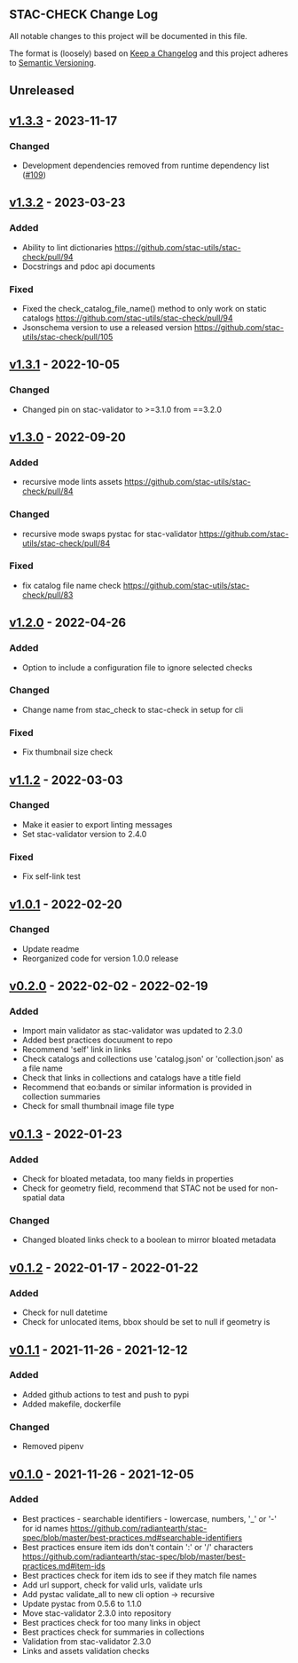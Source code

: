 ## STAC-CHECK Change Log

All notable changes to this project will be documented in this file.

The format is (loosely) based on [Keep a Changelog](http://keepachangelog.com/) and this project adheres to [Semantic Versioning](http://semver.org/).

## Unreleased

## [v1.3.3] - 2023-11-17
### Changed
- Development dependencies removed from runtime dependency list
  ([#109](https://github.com/stac-utils/stac-check/pull/109))

## [v1.3.2] - 2023-03-23
### Added
- Ability to lint dictionaries https://github.com/stac-utils/stac-check/pull/94
- Docstrings and pdoc api documents
### Fixed
- Fixed the check_catalog_file_name() method to only work on static catalogs https://github.com/stac-utils/stac-check/pull/94
- Jsonschema version to use a released version https://github.com/stac-utils/stac-check/pull/105

## [v1.3.1] - 2022-10-05
### Changed
- Changed pin on stac-validator to >=3.1.0 from ==3.2.0

## [v1.3.0] - 2022-09-20
### Added
- recursive mode lints assets https://github.com/stac-utils/stac-check/pull/84
### Changed
- recursive mode swaps pystac for stac-validator https://github.com/stac-utils/stac-check/pull/84
### Fixed
- fix catalog file name check https://github.com/stac-utils/stac-check/pull/83

## [v1.2.0] - 2022-04-26
### Added
- Option to include a configuration file to ignore selected checks
### Changed
- Change name from stac_check to stac-check in setup for cli
### Fixed
- Fix thumbnail size check

## [v1.1.2] - 2022-03-03
### Changed
- Make it easier to export linting messages
- Set stac-validator version to 2.4.0
### Fixed
- Fix self-link test

## [v1.0.1] - 2022-02-20
### Changed
- Update readme
- Reorganized code for version 1.0.0 release

## [v0.2.0] - 2022-02-02 - 2022-02-19
### Added
- Import main validator as stac-validator was updated to 2.3.0
- Added best practices docuument to repo
- Recommend 'self' link in links
- Check catalogs and collections use 'catalog.json' or 'collection.json' as a file name
- Check that links in collections and catalogs have a title field
- Recommend that eo:bands or similar information is provided in collection summaries
- Check for small thumbnail image file type

## [v0.1.3] - 2022-01-23
### Added
- Check for bloated metadata, too many fields in properties
- Check for geometry field, recommend that STAC not be used for non-spatial data

### Changed
- Changed bloated links check to a boolean to mirror bloated metadata

## [v0.1.2] - 2022-01-17 - 2022-01-22
### Added
- Check for null datetime
- Check for unlocated items, bbox should be set to null if geometry is

## [v0.1.1] - 2021-11-26 - 2021-12-12
### Added
- Added github actions to test and push to pypi
- Added makefile, dockerfile

### Changed
- Removed pipenv

## [v0.1.0] - 2021-11-26 - 2021-12-05
### Added
- Best practices - searchable identifiers - lowercase, numbers, '_' or '-'
  for id names
  https://github.com/radiantearth/stac-spec/blob/master/best-practices.md#searchable-identifiers
- Best practices ensure item ids don't contain ':' or '/' characters
  https://github.com/radiantearth/stac-spec/blob/master/best-practices.md#item-ids
- Best practices check for item ids to see if they match file names
- Add url support, check for valid urls, validate urls
- Add pystac validate_all to new cli option -> recursive
- Update pystac from 0.5.6 to 1.1.0
- Move stac-validator 2.3.0 into repository
- Best practices check for too many links in object
- Best practices check for summaries in collections
- Validation from stac-validator 2.3.0
- Links and assets validation checks

[Unreleased]: https://github.com/stac-utils/stac-check/compare/v1.3.3...main
[v1.3.3]: https://github.com/stac-utils/stac-check/compare/v1.3.2...v1.3.3
[v1.3.2]: https://github.com/stac-utils/stac-check/compare/v1.3.1...v1.3.2
[v1.3.1]: https://github.com/stac-utils/stac-check/compare/v1.3.0...v1.3.1
[v1.3.0]: https://github.com/stac-utils/stac-check/compare/v1.2.0...v1.3.0
[v1.2.0]: https://github.com/stac-utils/stac-check/compare/v1.1.2...v1.2.0
[v1.1.2]: https://github.com/stac-utils/stac-check/compare/v1.0.1...v1.1.2
[v1.0.1]: https://github.com/stac-utils/stac-check/compare/v0.2.0...v1.0.1
[v0.2.0]: https://github.com/stac-utils/stac-check/compare/v0.1.3...v0.2.0
[v0.1.3]: https://github.com/stac-utils/stac-check/compare/v0.1.2...v0.1.3
[v0.1.2]: https://github.com/stac-utils/stac-check/compare/v0.1.1...v0.1.2
[v0.1.1]: https://github.com/stac-utils/stac-check/compare/v0.1.0...v0.1.1
[v0.1.0]: https://github.com/stac-utils/stac-check/releases/tag/v0.1.0
